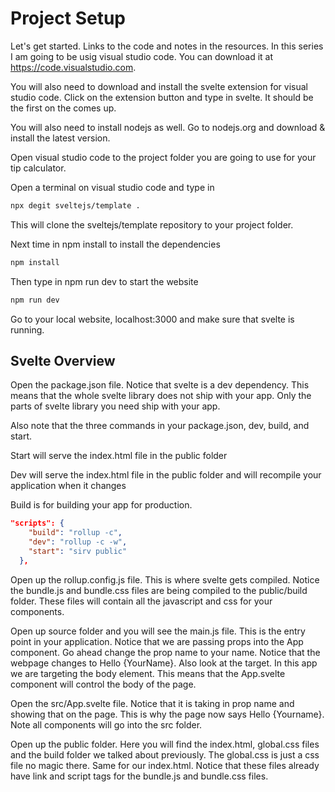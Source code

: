 #  Project Setup

Let's get started.  Links to the code and notes in the resources.  In this series I am going to be usig visual studio code.  You can download it at https://code.visualstudio.com.  

You will also need to download and install the svelte extension for visual studio code.  Click on the extension button and type in svelte.  It should be the first on the comes up.   

You will also need to install nodejs as well.  Go to nodejs.org and download & install the latest version.


Open visual studio code to the project folder you are going to use for your tip calculator.

Open a terminal on visual studio code and type in 

```bash
npx degit sveltejs/template .
```

This will clone the sveltejs/template repository to your project folder.

Next time in npm install to install the dependencies
```bash
npm install 
```

Then type in npm run dev to start the website

```bash
npm run dev
```

Go to your local website, localhost:3000 and make sure that svelte is running.

## Svelte Overview

Open the package.json file.  Notice that svelte is a dev dependency.  This means that the whole svelte library does not ship with your app.  Only the parts of svelte library you need ship with your app.

Also note that the three commands in your package.json, dev, build, and start.

Start will serve the index.html file in the public folder

Dev will serve the index.html file in the public folder and will recompile your application when it changes

Build is for building your app for production.

```json
"scripts": {
    "build": "rollup -c",
    "dev": "rollup -c -w",
    "start": "sirv public"
  },
```

Open up the rollup.config.js file.  This is where svelte gets compiled.  Notice the bundle.js and bundle.css files are being compiled to the public/build folder.  These files will contain all the javascript and css for your components.

Open up source folder and you will see the main.js file.  This is the entry point in your application.  Notice that we are passing props into the App component.  Go ahead change the prop name to your name.  Notice that the webpage changes to Hello {YourName}.  Also look at the target.  In this app we are targeting the body element.  This means that the App.svelte component will control the body of the page.

Open the src/App.svelte file.  Notice that it is taking in prop name and showing that on the page.  This is why the page now says Hello {Yourname}.  Note all components will go into the src folder.

Open up the public folder.  Here you will find the index.html, global.css files and the build folder we talked about previously. The global.css is just a css file no magic there.  Same for our index.html.  Notice that these files already have link and script tags for the bundle.js and bundle.css files.





